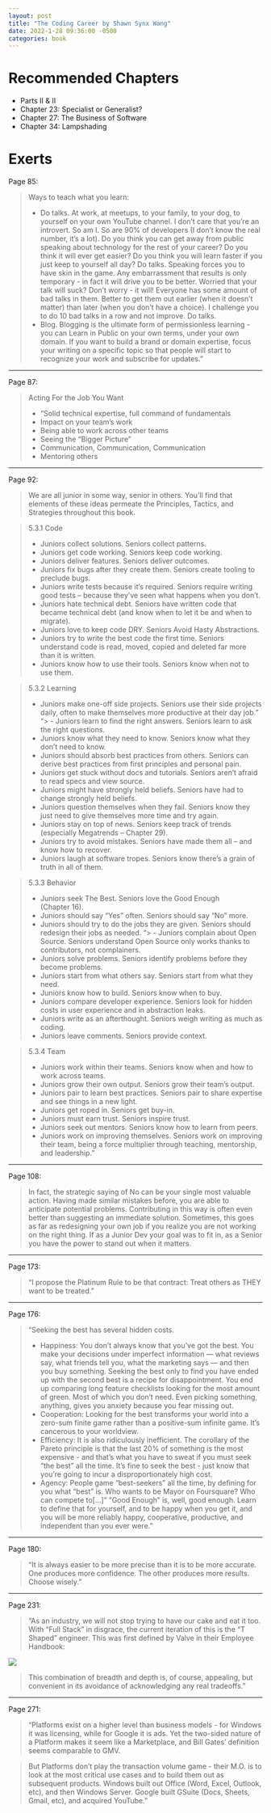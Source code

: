 ```yaml
---
layout: post
title: "The Coding Career by Shawn Synx Wang"
date: 2022-1-28 09:36:00 -0500
categories: book
---
```


# Recommended Chapters

- Parts II & II
- Chapter 23: Specialist or Generalist?
- Chapter 27: The Business of Software
- Chapter 34: Lampshading

# Exerts

Page 85:

> Ways to teach what you learn:
>
> - Do talks. At work, at meetups, to your family, to your dog, to yourself on your own YouTube channel. I don’t care that you’re an introvert. So am I. So are 90% of developers (I don’t know the real number, it’s a lot). Do you think you can get away from public speaking about technology for the rest of your career? Do you think it will ever get easier? Do you think you will learn faster if you just keep to yourself all day? Do talks. Speaking forces you to have skin in the game. Any embarrassment that results is only temporary - in fact it will drive you to be better. Worried that your talk will suck? Don’t worry - it will! Everyone has some amount of bad talks in them. Better to get them out earlier (when it doesn’t matter) than later (when you don’t have a choice). I challenge you to do 10 bad talks in a row and not improve. Do talks.
> - Blog. Blogging is the ultimate form of permissionless learning - you can Learn in Public on your own terms, under your own domain. If you want to build a brand or domain expertise, focus your writing on a specific topic so that people will start to recognize your work and subscribe for updates.”

<hr/>

Page 87:

> Acting For the Job You Want
>
> - “Solid technical expertise, full command of fundamentals
> - Impact on your team’s work
> - Being able to work across other teams
> - Seeing the “Bigger Picture”
> - Communication, Communication, Communication
> - Mentoring others

<hr/>

Page 92:

> We are all junior in some way, senior in others. You’ll find that elements of these ideas permeate the Principles, Tactics, and Strategies throughout this book.

> 5.3.1 Code
>
> - Juniors collect solutions. Seniors collect patterns.
> - Juniors get code working. Seniors keep code working.
> - Juniors deliver features. Seniors deliver outcomes.
> - Juniors fix bugs after they create them. Seniors create tooling to preclude bugs.
> - Juniors write tests because it’s required. Seniors require writing good tests – because they’ve seen what happens when you don’t.
> - Juniors hate technical debt. Seniors have written code that became technical debt (and know when to let it be and when to migrate).
> - Juniors love to keep code DRY. Seniors Avoid Hasty Abstractions.
> - Juniors try to write the best code the first time. Seniors understand code is read, moved, copied and deleted far more than it is written.
> - Juniors know how to use their tools. Seniors know when not to use them.

> 5.3.2 Learning
>
> - Juniors make one-off side projects. Seniors use their side projects daily, often to make themselves more productive at their day job.”
>   “> - Juniors learn to find the right answers. Seniors learn to ask the right questions.
> - Juniors know what they need to know. Seniors know what they don’t need to know.
> - Juniors should absorb best practices from others. Seniors can derive best practices from first principles and personal pain.
> - Juniors get stuck without docs and tutorials. Seniors aren’t afraid to read specs and view source.
> - Juniors might have strongly held beliefs. Seniors have had to change strongly held beliefs.
> - Juniors question themselves when they fail. Seniors know they just need to give themselves more time and try again.
> - Juniors stay on top of news. Seniors keep track of trends (especially Megatrends – Chapter 29).
> - Juniors try to avoid mistakes. Seniors have made them all – and know how to recover.
> - Juniors laugh at software tropes. Seniors know there’s a grain of truth in all of them.

> 5.3.3 Behavior
>
> - Juniors seek The Best. Seniors love the Good Enough (Chapter 16).
> - Juniors should say “Yes” often. Seniors should say “No” more.
> - Juniors should try to do the jobs they are given. Seniors should redesign their jobs as needed.
>   “> - Juniors complain about Open Source. Seniors understand Open Source only works thanks to contributors, not complainers.
> - Juniors solve problems. Seniors identify problems before they become problems.
> - Juniors start from what others say. Seniors start from what they need.
> - Juniors know how to build. Seniors know when to buy.
> - Juniors compare developer experience. Seniors look for hidden costs in user experience and in abstraction leaks.
> - Juniors write as an afterthought. Seniors weigh writing as much as coding.
> - Juniors leave comments. Seniors provide context.

> 5.3.4 Team
>
> - Juniors work within their teams. Seniors know when and how to work across teams.
> - Juniors grow their own output. Seniors grow their team’s output.
> - Juniors pair to learn best practices. Seniors pair to share expertise and see things in a new light.
> - Juniors get roped in. Seniors get buy-in.
> - Juniors must earn trust. Seniors inspire trust.
> - Juniors seek out mentors. Seniors know how to learn from peers.
> - Juniors work on improving themselves. Seniors work on improving their team, being a force multiplier through teaching, mentorship, and leadership.”

<hr/>

Page 108:

> In fact, the strategic saying of No can be your single most valuable action. Having made similar mistakes before, you are able to anticipate potential problems. Contributing in this way is often even better than suggesting an immediate solution. Sometimes, this goes as far as redesigning your own job if you realize you are not working on the right thing. If as a Junior Dev your goal was to fit in, as a Senior you have the power to stand out when it matters.

<hr/>

Page 173:

> “I propose the Platinum Rule to be that contract: Treat others as THEY want to be treated.”

<hr/>

Page 176:

> “Seeking the best has several hidden costs.
>
> - Happiness: You don’t always know that you’ve got the best. You make your decisions under imperfect information — what reviews say, what friends tell you, what the marketing says — and then you buy something. Seeking the best only to find you have ended up with the second best is a recipe for disappointment. You end up comparing long feature checklists looking for the most amount of green. Most of which you don’t need. Even picking something, anything, gives you anxiety because you fear missing out.
> - Cooperation: Looking for the best transforms your world into a zero-sum finite game rather than a positive-sum infinite game. It’s cancerous to your worldview.
> - Efficiency: It is also ridiculously inefficient. The corollary of the Pareto principle is that the last 20% of something is the most expensive - and that’s what you have to sweat if you must seek “the best” all the time. It’s fine to seek the best - just know that you’re going to incur a disproportionately high cost.
> - Agency: People game “best-seekers” all the time, by defining for you what “best” is. Who wants to be Mayor on Foursquare? Who can compete to[…]”
>   “Good Enough” is, well, good enough. Learn to define that for yourself, and to be happy when you get it, and you will be more reliably happy, cooperative, productive, and independent than you ever were.”

<hr/>

Page 180:

> “It is always easier to be more precise than it is to be more accurate. One produces more confidence. The other produces more results. Choose wisely.”

<hr/>

Page 231:

> “As an industry, we will not stop trying to have our cake and eat it too. With “Full Stack” in disgrace, the current iteration of this is the “T Shaped” engineer. This was first defined by Valve in their Employee Handbook:

<img class="blog_img" src="/assets/images/the-coding-career-1-28-2022/tshaped.png" />

> This combination of breadth and depth is, of course, appealing, but convenient in its avoidance of acknowledging any real tradeoffs.”

<hr/>

Page 271:

> “Platforms exist on a higher level than business models - for Windows it was licensing, while for Google it is ads. Yet the two-sided nature of a Platform makes it seem like a Marketplace, and Bill Gates’ definition seems comparable to GMV.

> But Platforms don’t play the transaction volume game - their M.O. is to look at the most critical use cases and to build them out as subsequent products. Windows built out Office (Word, Excel, Outlook, etc), and then Windows Server. Google built GSuite (Docs, Sheets, Gmail, etc), and acquired YouTube.”

